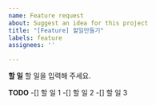 ```yaml
---
name: Feature request
about: Suggest an idea for this project
title: "[Feature] 할일만들기"
labels: feature
assignees: ''

---
```


**할 일**
할 일을 입력해 주세요.

**TODO**
-[] 할 일 1
-[] 할 일 2
-[] 할 일 3
